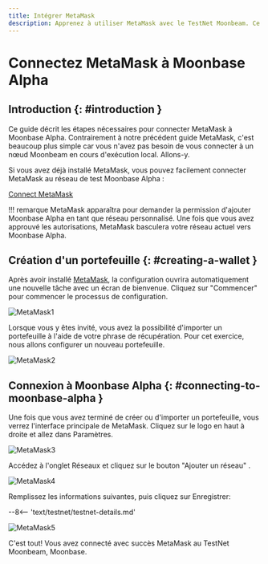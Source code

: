 ```yaml
---
title: Intégrer MetaMask
description: Apprenez à utiliser MetaMask avec le TestNet Moonbeam. Ce tutoriel vous montre comment connecter une installation par défaut de MetaMask à Moonbase Alpha.
---
```


# Connectez MetaMask à Moonbase Alpha

## Introduction {: #introduction } 

Ce guide décrit les étapes nécessaires pour connecter MetaMask à Moonbase Alpha. Contrairement à notre précédent guide MetaMask, c'est beaucoup plus simple car vous n'avez pas besoin de vous connecter à un nœud Moonbeam en cours d'exécution local. Allons-y.

Si vous avez déjà installé MetaMask, vous pouvez facilement connecter MetaMask au réseau de test Moonbase Alpha :

<div class="button-wrapper">
    <a href="#" class="md-button connectMetaMask" value="moonbase">Connect MetaMask</a>
</div>

!!! remarque
    MetaMask apparaîtra pour demander la permission d'ajouter Moonbase Alpha en tant que réseau personnalisé. Une fois que vous avez approuvé les autorisations, MetaMask basculera votre réseau actuel vers Moonbase Alpha.
## Création d'un portefeuille {: #creating-a-wallet }

Après avoir installé [MetaMask](https://metamask.io), la configuration ouvrira automatiquement une nouvelle tâche avec un écran de bienvenue. Cliquez sur "Commencer" pour commencer le processus de configuration.

![MetaMask1](/images/tokens/connect/metamask/metamask-1.png)

Lorsque vous y êtes invité, vous avez la possibilité d'importer un portefeuille à l'aide de votre phrase de récupération. Pour cet exercice, nous allons configurer un nouveau portefeuille.

![MetaMask2](/images/tokens/connect/metamask/metamask-2.png)

## Connexion à Moonbase Alpha {: #connecting-to-moonbase-alpha } 

Une fois que vous avez terminé de créer ou d'importer un portefeuille, vous verrez l'interface principale de MetaMask. Cliquez sur le logo en haut à droite et allez dans Paramètres.

![MetaMask3](/images/tokens/connect/metamask/metamask-6.png)

Accédez à l'onglet Réseaux et cliquez sur le bouton "Ajouter un réseau" .

![MetaMask4](/images/tokens/connect/metamask/metamask-7.png)

Remplissez les informations suivantes, puis cliquez sur Enregistrer:

--8<-- 'text/testnet/testnet-details.md'

![MetaMask5](/images/tokens/connect/metamask/metamask-8.png)

C'est tout! Vous avez connecté avec succès MetaMask au TestNet Moonbeam, Moonbase.
